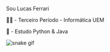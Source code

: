 Sou Lucas Ferrari

👨‍🎓 - Terceiro Período - Informática UEM

🔭 - Estudo Python & Java

![snake gif](https://github.com/lucasferrarisoares/lucasferrarisoares/blob/output/github-contribution-grid-snake.gif)

